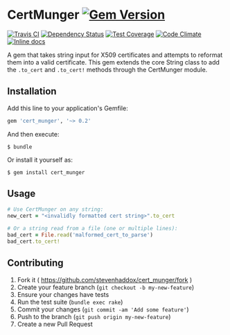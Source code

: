 # CertMunger [![Gem Version](https://badge.fury.io/rb/cert_munger.png)](http://badge.fury.io/rb/cert_munger)

[![Travis CI](https://travis-ci.org/stevenhaddox/cert_munger.svg?branch=master)](https://travis-ci.org/stevenhaddox/cert_munger) [![Dependency Status](https://gemnasium.com/stevenhaddox/cert_munger.png)](https://gemnasium.com/stevenhaddox/cert_munger) [![Test Coverage](https://codeclimate.com/github/stevenhaddox/cert_munger/badges/coverage.svg)](https://codeclimate.com/github/stevenhaddox/cert_munger/coverage) [![Code Climate](https://codeclimate.com/github/stevenhaddox/cert_munger/badges/gpa.svg)](https://codeclimate.com/github/stevenhaddox/cert_munger) [![Inline docs](http://inch-ci.org/github/stevenhaddox/cert_munger.svg?branch=master)](http://inch-ci.org/github/stevenhaddox/cert_munger)

A gem that takes string input for X509 certificates and attempts to reformat
them into a valid certificate. This gem extends the core String class to add
the `.to_cert` and `.to_cert!` methods through the CertMunger module.

## Installation

Add this line to your application's Gemfile:

```ruby
gem 'cert_munger', '~> 0.2'
```

And then execute:

    $ bundle

Or install it yourself as:

    $ gem install cert_munger

## Usage

```ruby
# Use CertMunger on any string:
new_cert = "<invalidly formatted cert string>".to_cert

# Or a string read from a file (one or multiple lines):
bad_cert = File.read('malformed_cert_to_parse')
bad_cert.to_cert!
```

## Contributing

1. Fork it ( https://github.com/stevenhaddox/cert_munger/fork )
2. Create your feature branch (`git checkout -b my-new-feature`)
3. Ensure your changes have tests
4. Run the test suite (`bundle exec rake`)
5. Commit your changes (`git commit -am 'Add some feature'`)
6. Push to the branch (`git push origin my-new-feature`)
7. Create a new Pull Request
